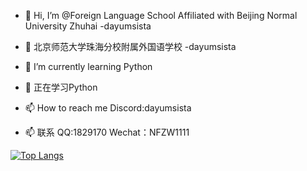 - 👋 Hi, I’m @Foreign Language School Affiliated with Beijing Normal University Zhuhai -dayumsista
- 👋 北京师范大学珠海分校附属外国语学校 -dayumsista

- 🌱 I’m currently learning Python
- 🌱 正在学习Python

- 📫 How to reach me Discord:dayumsista
- 📫 联系 QQ:1829170 Wechat：NFZW1111

[![Top Langs](https://github-readme-stats.vercel.app/api/top-langs/?username=dayumsista)](https://github.com/anuraghazra/github-readme-stats)

